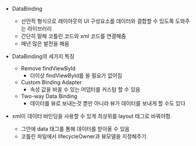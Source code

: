 

- DataBinding
    - 선언적 형식으로 레이아웃의 UI 구성요소를 데이터와 결합할 수 있도록 도와주는 라이브러리
    - 간단히 말해 코틀린 코드와 xml 코드를 연결해줌
    - 매년 많은 발전을 해옴 

- DataBinding의 세가지 특징
    - Remove findViewById
        - 더이상 findViewById를 쓸 필요가 없어짐
    - Custom Binding Adapter
        - 속성 값을 바꿀 수 있는 어댑터를 커스텀 할 수 있음
    - Two-way Data Binding
        - 데이터를 뷰로 보내는것 뿐만 아니라 뷰가 데이터를 보내게 할 수도 있다
- xml이 데이터 바인딩을 사용할 수 있게 최상위를 layout 태그로 바꿔야함.
    - 그안에 data 태그를 통해 데이터를 받아올 수 있음
    - 코틀린 파일에서 lifecycleOwner과 뷰모델을 지정해주기
